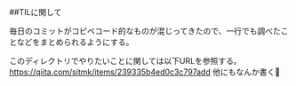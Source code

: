 ##TILに関して

毎日のコミットがコピペコード的なものが混じってきたので、一行でも調べたことなどをまとめられるようにする。

このディレクトリでやりたいことに関しては以下URLを参照する。
https://qiita.com/sitmk/items/239335b4ed0c3c797add
他にもなんか書く📝
